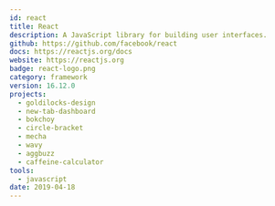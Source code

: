 ```yaml
---
id: react
title: React
description: A JavaScript library for building user interfaces.
github: https://github.com/facebook/react
docs: https://reactjs.org/docs
website: https://reactjs.org
badge: react-logo.png
category: framework
version: 16.12.0
projects:
  - goldilocks-design
  - new-tab-dashboard
  - bokchoy
  - circle-bracket
  - mecha
  - wavy
  - aggbuzz
  - caffeine-calculator
tools: 
  - javascript
date: 2019-04-18
---
```

